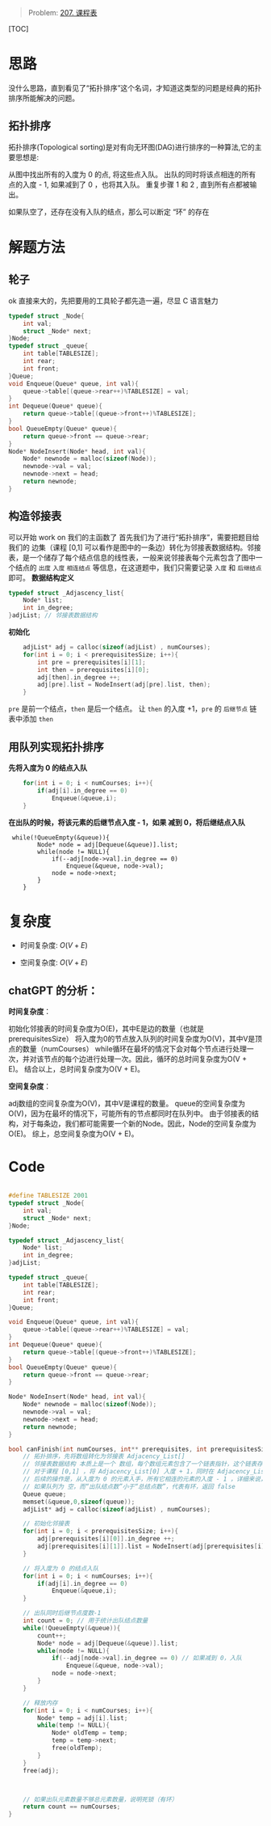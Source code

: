 > Problem: [207. 课程表](https://leetcode.cn/problems/course-schedule/description/)

[TOC]

# 思路
没什么思路，直到看见了“拓扑排序”这个名词，才知道这类型的问题是经典的拓扑排序所能解决的问题。

## 拓扑排序
拓扑排序(Topological sorting)是对有向无环图(DAG)进行排序的一种算法,它的主要思想是:

从图中找出所有的入度为 0 的点, 将这些点入队。
出队的同时将该点相连的所有点的入度 - 1, 如果减到了 0 ，也将其入队。
重复步骤 1 和 2 , 直到所有点都被输出。

如果队空了，还存在没有入队的结点，那么可以断定 “环” 的存在

# 解题方法
## 轮子
ok 直接来大的，先把要用的工具轮子都先造一遍，尽显 C 语言魅力
```c
typedef struct _Node{
    int val;
    struct _Node* next;
}Node;
typedef struct _queue{
    int table[TABLESIZE];
    int rear;
    int front;
}Queue;
void Enqueue(Queue* queue, int val){
    queue->table[(queue->rear++)%TABLESIZE] = val;
}
int Dequeue(Queue* queue){
    return queue->table[(queue->front++)%TABLESIZE];
}
bool QueueEmpty(Queue* queue){
    return queue->front == queue->rear;
}
Node* NodeInsert(Node* head, int val){
    Node* newnode = malloc(sizeof(Node));
    newnode->val = val;
    newnode->next = head;
    return newnode;
}
```

## 构造邻接表
可以开始 work on 我们的主函数了
首先我们为了进行“拓扑排序”，需要把题目给我们的 边集（课程 [0,1] 可以看作是图中的一条边）转化为邻接表数据结构。邻接表，是一个储存了每个结点信息的线性表，一般来说邻接表每个元素包含了图中一个结点的 `出度` `入度` `相连结点` 等信息，在这道题中，我们只需要记录 `入度` 和 `后继结点` 即可。
**数据结构定义**
```c
typedef struct _Adjascency_list{
    Node* list;
    int in_degree;
}adjList; // 邻接表数据结构
```
**初始化**
```c
    adjList* adj = calloc(sizeof(adjList) , numCourses);
    for(int i = 0; i < prerequisitesSize; i++){
        int pre = prerequisites[i][1];
        int then = prerequisites[i][0];
        adj[then].in_degree ++;
        adj[pre].list = NodeInsert(adj[pre].list, then);
    }
```
`pre` 是前一个结点，`then` 是后一个结点。
让 `then` 的入度 +1，`pre` 的 `后继节点` 链表中添加 `then`

## 用队列实现拓扑排序
**先将入度为 0 的结点入队**
```c
    for(int i = 0; i < numCourses; i++){
        if(adj[i].in_degree == 0)
            Enqueue(&queue,i);
    }
```

**在出队的时候，将该元素的后继节点入度 - 1，如果 减到 0，将后继结点入队**
```
 while(!QueueEmpty(&queue)){
        Node* node = adj[Dequeue(&queue)].list;
        while(node != NULL){
            if(--adj[node->val].in_degree == 0)
                Enqueue(&queue, node->val);
            node = node->next;
        }
    }
```

# 复杂度
- 时间复杂度: 
$O(V+E)$

- 空间复杂度: 
$O(V+E)$

## **chatGPT 的分析**：
**时间复杂度**：

初始化邻接表的时间复杂度为O(E)，其中E是边的数量（也就是prerequisitesSize）
将入度为0的节点放入队列的时间复杂度为O(V)，其中V是顶点的数量（numCourses）
while循环在最坏的情况下会对每个节点进行处理一次，并对该节点的每个边进行处理一次。因此，循环的总时间复杂度为O(V + E)。
结合以上，总时间复杂度为O(V + E)。

**空间复杂度**：

adj数组的空间复杂度为O(V)，其中V是课程的数量。
queue的空间复杂度为O(V)，因为在最坏的情况下，可能所有的节点都同时在队列中。
由于邻接表的结构，对于每条边，我们都可能需要一个新的Node。因此，Node的空间复杂度为O(E)。
综上，总空间复杂度为O(V + E)。


# Code
```C []

#define TABLESIZE 2001
typedef struct _Node{
    int val;
    struct _Node* next;
}Node;

typedef struct _Adjascency_list{
    Node* list;
    int in_degree;
}adjList;

typedef struct _queue{
    int table[TABLESIZE];
    int rear;
    int front;
}Queue;

void Enqueue(Queue* queue, int val){
    queue->table[(queue->rear++)%TABLESIZE] = val;
}
int Dequeue(Queue* queue){
    return queue->table[(queue->front++)%TABLESIZE];
}
bool QueueEmpty(Queue* queue){
    return queue->front == queue->rear;
}

Node* NodeInsert(Node* head, int val){
    Node* newnode = malloc(sizeof(Node));
    newnode->val = val;
    newnode->next = head;
    return newnode;
}

bool canFinish(int numCourses, int** prerequisites, int prerequisitesSize, int* prerequisitesColSize){
    // 拓扑排序，先将数组转化为邻接表 Adjacency_List[]
    // 邻接表数据结构 本质上是一个 数组，每个数组元素包含了一个链表指针，这个链表存放了这个结点的所有后继元素的序号；还包含了一个 int 记录“入度”
    // 对于课程 [0,1] ，将 Adjacency_List[0] 入度 + 1，同时在 Adjacency_List[1] 的数组中添加 “0”
    // 后续的操作是，从入度为 0 的元素入手，所有它相连的元素的入度 - 1 ，详细来说，是先将所有入度为 0 的元素入队，然后在出队的时候检查有没有产生新的 入度 为 0 的结点，有的话将其入队。
    // 如果队列为 空，而“出队结点数”小于“总结点数”，代表有环，返回 false
    Queue queue;
    memset(&queue,0,sizeof(queue));
    adjList* adj = calloc(sizeof(adjList) , numCourses);

    // 初始化邻接表
    for(int i = 0; i < prerequisitesSize; i++){
        adj[prerequisites[i][0]].in_degree ++;
        adj[prerequisites[i][1]].list = NodeInsert(adj[prerequisites[i][1]].list, prerequisites[i][0]);
    }

    // 将入度为 0 的结点入队
    for(int i = 0; i < numCourses; i++){
        if(adj[i].in_degree == 0)
            Enqueue(&queue,i);
    }

    // 出队同时后继节点度数-1
    int count = 0; // 用于统计出队结点数量
    while(!QueueEmpty(&queue)){
        count++;
        Node* node = adj[Dequeue(&queue)].list;
        while(node != NULL){
            if(--adj[node->val].in_degree == 0) // 如果减到 0，入队
                Enqueue(&queue, node->val);
            node = node->next;
        }
    }

    // 释放内存
    for(int i = 0; i < numCourses; i++){
        Node* temp = adj[i].list;
        while(temp != NULL){
            Node* oldTemp = temp;
            temp = temp->next;
            free(oldTemp);
        }
    }
    free(adj);



    // 如果出队元素数量不够总元素数量，说明死锁（有环）
    return count == numCourses;
}
```
